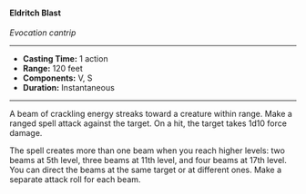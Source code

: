 #### Eldritch Blast
*Evocation cantrip*
___
- **Casting Time:** 1 action
- **Range:** 120 feet
- **Components:** V, S
- **Duration:** Instantaneous
---
A beam of crackling energy streaks toward a creature within range. Make a ranged spell attack against the target. On a hit, the target takes 1d10 force damage.

The spell creates more than one beam when you reach higher levels: two beams at 5th level, three beams at 11th level, and four beams at 17th level. You can direct the beams at the same target or at different ones. Make a separate attack roll for each beam.